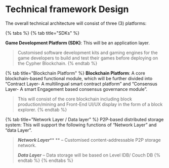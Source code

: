 # Technical framework Design

The overall technical architecture will consist of three (3) platforms:

{% tabs %}
{% tab title="SDKs" %}


**Game Development Platform (SDK)**: This will be an application layer.



> Customised software development kits and gaming engines for the game developers to build and test their games before deploying on the Cypher Blockchain.
{% endtab %}

{% tab title="Blockchain Platform" %}
**Blockchain Platform**: A core blockchain-based functional module, which will be further divided into “Contract Layer- A multilingual smart contract platform” and “Consensus Layer- A smart Engagement based consensus governance module”.



> This will consist of the core blockchain including block production/mining and Front-End UI/UX display in the form of a block explorer.
{% endtab %}

{% tab title="Network Layer / Data layer" %}
P2P-based distributed storage system: This will support the following functions of “Network Layer” and “data Layer”.



> _**Network Layer**_** ** – Customised content-addressable P2P storage network.
>
>
>
> _**Data Layer**_ – Data storage will be based on Level IDB/ Couch DB
{% endtab %}
{% endtabs %}
